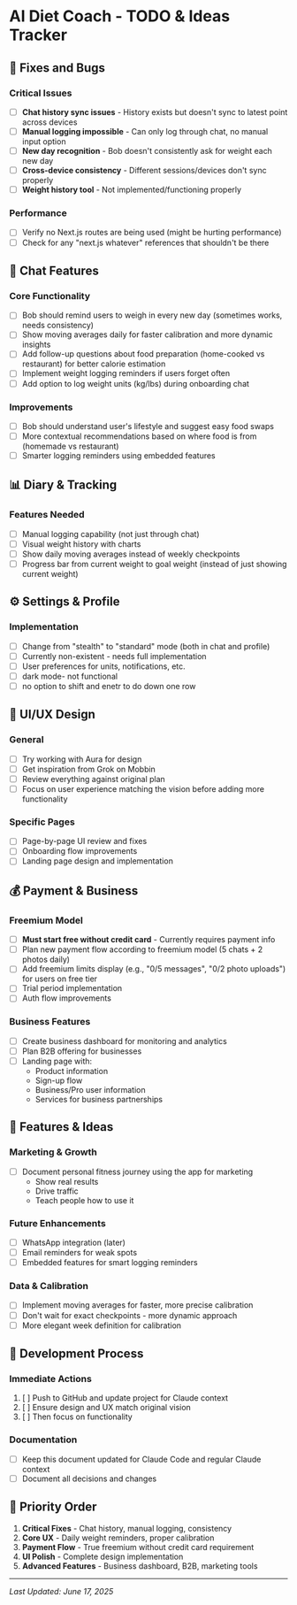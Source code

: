 # AI Diet Coach - TODO & Ideas Tracker

## 🐛 Fixes and Bugs

### Critical Issues

- [ ] **Chat history sync issues** - History exists but doesn't sync to latest point across devices
- [ ] **Manual logging impossible** - Can only log through chat, no manual input option
- [ ] **New day recognition** - Bob doesn't consistently ask for weight each new day
- [ ] **Cross-device consistency** - Different sessions/devices don't sync properly
- [ ] **Weight history tool** - Not implemented/functioning properly

### Performance

- [ ] Verify no Next.js routes are being used (might be hurting performance)
- [ ] Check for any "next.js whatever" references that shouldn't be there

## 💬 Chat Features

### Core Functionality

- [ ] Bob should remind users to weigh in every new day (sometimes works, needs consistency)
- [ ] Show moving averages daily for faster calibration and more dynamic insights
- [ ] Add follow-up questions about food preparation (home-cooked vs restaurant) for better calorie estimation
- [ ] Implement weight logging reminders if users forget often
- [ ] Add option to log weight units (kg/lbs) during onboarding chat

### Improvements

- [ ] Bob should understand user's lifestyle and suggest easy food swaps
- [ ] More contextual recommendations based on where food is from (homemade vs restaurant)
- [ ] Smarter logging reminders using embedded features

## 📊 Diary & Tracking

### Features Needed

- [ ] Manual logging capability (not just through chat)
- [ ] Visual weight history with charts
- [ ] Show daily moving averages instead of weekly checkpoints
- [ ] Progress bar from current weight to goal weight (instead of just showing current weight)

## ⚙️ Settings & Profile

### Implementation

- [ ] Change from "stealth" to "standard" mode (both in chat and profile)
- [ ] Currently non-existent - needs full implementation
- [ ] User preferences for units, notifications, etc.
- [ ] dark mode- not functional
- [ ] no option to shift and enetr to do down one row

## 🎨 UI/UX Design

### General

- [ ] Try working with Aura for design
- [ ] Get inspiration from Grok on Mobbin
- [ ] Review everything against original plan
- [ ] Focus on user experience matching the vision before adding more functionality

### Specific Pages

- [ ] Page-by-page UI review and fixes
- [ ] Onboarding flow improvements
- [ ] Landing page design and implementation

## 💰 Payment & Business

### Freemium Model

- [ ] **Must start free without credit card** - Currently requires payment info
- [ ] Plan new payment flow according to freemium model (5 chats + 2 photos daily)
- [ ] Add freemium limits display (e.g., "0/5 messages", "0/2 photo uploads") for users on free tier
- [ ] Trial period implementation
- [ ] Auth flow improvements

### Business Features

- [ ] Create business dashboard for monitoring and analytics
- [ ] Plan B2B offering for businesses
- [ ] Landing page with:
  - Product information
  - Sign-up flow
  - Business/Pro user information
  - Services for business partnerships

## 🚀 Features & Ideas

### Marketing & Growth

- [ ] Document personal fitness journey using the app for marketing
  - Show real results
  - Drive traffic
  - Teach people how to use it

### Future Enhancements

- [ ] WhatsApp integration (later)
- [ ] Email reminders for weak spots
- [ ] Embedded features for smart logging reminders

### Data & Calibration

- [ ] Implement moving averages for faster, more precise calibration
- [ ] Don't wait for exact checkpoints - more dynamic approach
- [ ] More elegant week definition for calibration

## 📝 Development Process

### Immediate Actions

1. [ ] Push to GitHub and update project for Claude context
2. [ ] Ensure design and UX match original vision
3. [ ] Then focus on functionality

### Documentation

- [ ] Keep this document updated for Claude Code and regular Claude context
- [ ] Document all decisions and changes

## 🎯 Priority Order

1. **Critical Fixes** - Chat history, manual logging, consistency
2. **Core UX** - Daily weight reminders, proper calibration
3. **Payment Flow** - True freemium without credit card requirement
4. **UI Polish** - Complete design implementation
5. **Advanced Features** - Business dashboard, B2B, marketing tools

---

_Last Updated: June 17, 2025_
